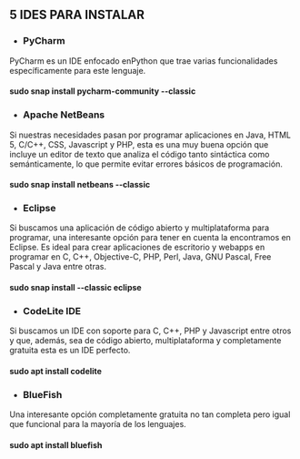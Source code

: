 ## 5 IDES PARA INSTALAR

* ### PyCharm
PyCharm es un IDE enfocado enPython que trae varias funcionalidades específicamente para este lenguaje.

#### sudo snap install pycharm-community --classic



* ### Apache NetBeans
Si nuestras necesidades pasan por programar aplicaciones en Java, HTML 5, C/C++, CSS, Javascript y PHP, esta es una muy buena opción que incluye un editor de texto que analiza el código tanto sintáctica como semánticamente, lo que permite evitar errores básicos de programación.
#### sudo snap install netbeans --classic


* ### Eclipse
Si buscamos una aplicación de código abierto y multiplataforma para programar, una interesante opción para tener en cuenta la encontramos en Eclipse. Es ideal para crear aplicaciones de escritorio y webapps en programar en C, C++, Objective-C, PHP, Perl, Java, GNU Pascal, Free Pascal y Java entre otras.
#### sudo snap install --classic eclipse


* ### CodeLite IDE
Si buscamos un IDE con soporte para C, C++, PHP y Javascript entre otros y que, además, sea de código abierto, multiplataforma y completamente gratuita esta es un IDE perfecto.
#### sudo apt install codelite


* ### BlueFish
Una interesante opción completamente gratuita no tan completa pero igual que funcional para la mayoría de los lenguajes.
#### sudo apt install bluefish
